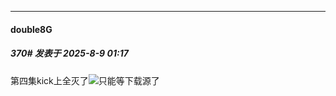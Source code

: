 ﻿
*****

####  double8G  
##### 370#       发表于 2025-8-9 01:17

第四集kick上全灭了<img src="https://static.stage1st.com/image/smiley/face2017/067.png" referrerpolicy="no-referrer">只能等下载源了

